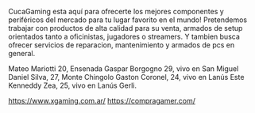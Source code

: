 CucaGaming esta aquí para ofrecerte los mejores componentes y periféricos del mercado para tu lugar favorito en el mundo!
Pretendemos trabajar con productos de alta calidad para su venta, armados de setup orientados tanto a oficinistas, jugadores o streamers. Y tambien busca ofrecer servicios de reparacion, mantenimiento y armados de pcs en general.

Mateo Mariotti 20, Ensenada
Gaspar Borgogno 29, vivo en San Miguel
Daniel Silva, 27, Monte Chingolo 
Gaston Coronel, 24, vivo en Lanús Este
Kenneddy Zea, 25, vivo en Lanús Gerli.

https://www.xgaming.com.ar/
https://compragamer.com/